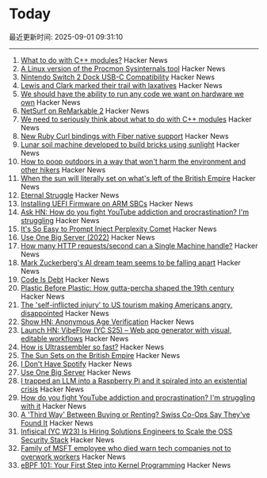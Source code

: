 # Today

最近更新时间: 2025-09-01 09:31:10

--- 
1. [What to do with C++ modules?](https://nibblestew.blogspot.com/2025/08/we-need-to-seriously-think-about-what.html) Hacker News
2. [A Linux version of the Procmon Sysinternals tool](https://github.com/microsoft/ProcMon-for-Linux) Hacker News
3. [Nintendo Switch 2 Dock USB-C Compatibility](https://www.lttlabs.com/blog/2025/08/30/nintendo-switch-2-dock) Hacker News
4. [Lewis and Clark marked their trail with laxatives](https://offbeatoregon.com/2501d1006d_biliousPills-686.077.html) Hacker News
5. [We should have the ability to run any code we want on hardware we own](https://hugotunius.se/2025/08/31/what-every-argument-about-sideloading-gets-wrong.html) Hacker News
6. [NetSurf on ReMarkable 2](https://akselmo.dev/posts/netsurf-on-remarkable-2/) Hacker News
7. [We need to seriously think about what to do with C++ modules](https://nibblestew.blogspot.com/2025/08/we-need-to-seriously-think-about-what.html) Hacker News
8. [New Ruby Curl bindings with Fiber native support](https://github.com/taf2/curb/blob/master/ChangeLog.md) Hacker News
9. [Lunar soil machine developed to build bricks using sunlight](https://www.moondaily.com/reports/Lunar_soil_machine_developed_to_build_bricks_using_sunlight_999.html) Hacker News
10. [How to poop outdoors in a way that won't harm the environment and other hikers](https://theconversation.com/how-to-poop-outdoors-in-a-way-that-wont-harm-the-environment-and-other-hikers-262426) Hacker News
11. [When the sun will literally set on what's left of the British Empire](https://oikofuge.com/sun-sets-on-british-empire/) Hacker News
12. [Eternal Struggle](https://yoavg.github.io/eternal/) Hacker News
13. [Installing UEFI Firmware on ARM SBCs](https://interfacinglinux.com/2025/08/25/edk2-uefi-for-the-rock-5-itx/) Hacker News
14. [Ask HN: How do you fight YouTube addiction and procrastination? I'm struggling](https://news.ycombinator.com/item?id=45085014) Hacker News
15. [It's So Easy to Prompt Inject Perplexity Comet](https://news.ycombinator.com/item?id=45086071) Hacker News
16. [Use One Big Server (2022)](https://specbranch.com/posts/one-big-server/) Hacker News
17. [How many HTTP requests/second can a Single Machine handle?](https://binaryigor.com/how-many-http-requests-can-a-single-machine-handle.html) Hacker News
18. [Mark Zuckerberg's AI dream team seems to be falling apart](https://arstechnica.com/ai/2025/08/zuckerbergs-ai-hires-disrupt-meta-with-swift-exits-and-threats-to-leave/) Hacker News
19. [Code Is Debt](https://tornikeo.com/code-is-debt/) Hacker News
20. [Plastic Before Plastic: How gutta-percha shaped the 19th century](https://worldhistory.substack.com/p/plastic-before-plastic) Hacker News
21. [The 'self-inflicted injury' to US tourism making Americans angry, disappointed](https://www.cnn.com/2025/08/31/travel/international-tourist-decline-united-states) Hacker News
22. [Show HN: Anonymous Age Verification](https://gist.github.com/JWally/bf4681f79c0725eb378ec3c246cf0664) Hacker News
23. [Launch HN: VibeFlow (YC S25) – Web app generator with visual, editable workflows](https://news.ycombinator.com/item?id=45084759) Hacker News
24. [How is Ultrassembler so fast?](https://jghuff.com/articles/ultrassembler-so-fast/) Hacker News
25. [The Sun Sets on the British Empire](https://oikofuge.com/sun-sets-on-british-empire/) Hacker News
26. [I Don't Have Spotify](https://idonthavespotify.sjdonado.com/) Hacker News
27. [Use One Big Server](https://specbranch.com/posts/one-big-server/) Hacker News
28. [I trapped an LLM into a Raspberry Pi and it spiraled into an existential crisis](https://www.trappedinside.ai/) Hacker News
29. [How do you fight YouTube addiction and procrastination? I'm struggling with it](https://news.ycombinator.com/item?id=45085014) Hacker News
30. [A 'Third Way' Between Buying or Renting? Swiss Co-Ops Say They've Found It](https://www.nytimes.com/2025/08/26/realestate/switzerland-rental-coops-nonprofit-lausanne.html) Hacker News
31. [Infisical (YC W23) Is Hiring Solutions Engineers to Scale the OSS Security Stack](https://www.ycombinator.com/companies/infisical/jobs/yaEvock-solutions-engineer) Hacker News
32. [Family of MSFT employee who died warn tech companies not to overwork workers](https://padailypost.com/2025/08/29/family-of-microsoft-employee-who-died-warn-tech-companies-not-to-overwork-workers/) Hacker News
33. [eBPF 101: Your First Step into Kernel Programming](https://journal.hexmos.com/ebpf-introduction/) Hacker News
